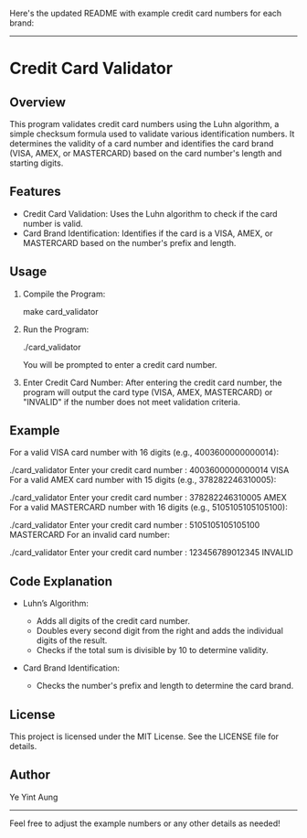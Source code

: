 Here's the updated README with example credit card numbers for each brand:

---

# Credit Card Validator

## Overview

This program validates credit card numbers using the Luhn algorithm, a simple checksum formula used to validate various identification numbers. It determines the validity of a card number and identifies the card brand (VISA, AMEX, or MASTERCARD) based on the card number's length and starting digits.

## Features

- Credit Card Validation: Uses the Luhn algorithm to check if the card number is valid.
- Card Brand Identification: Identifies if the card is a VISA, AMEX, or MASTERCARD based on the number's prefix and length.

## Usage

1. Compile the Program:
  
  
   make card_validator
   
2. Run the Program:
  
  
   ./card_validator
   
   
   You will be prompted to enter a credit card number.

3. Enter Credit Card Number:
   After entering the credit card number, the program will output the card type (VISA, AMEX, MASTERCARD) or "INVALID" if the number does not meet validation criteria.

## Example

For a valid VISA card number with 16 digits (e.g., 4003600000000014):

./card_validator
Enter your credit card number : 4003600000000014
VISA
For a valid AMEX card number with 15 digits (e.g., 378282246310005):

./card_validator
Enter your credit card number : 378282246310005
AMEX
For a valid MASTERCARD number with 16 digits (e.g., 5105105105105100):

./card_validator
Enter your credit card number : 5105105105105100
MASTERCARD
For an invalid card number:

./card_validator
Enter your credit card number : 123456789012345
INVALID
## Code Explanation

- Luhn’s Algorithm: 
  - Adds all digits of the credit card number. 
  - Doubles every second digit from the right and adds the individual digits of the result.
  - Checks if the total sum is divisible by 10 to determine validity.

- Card Brand Identification:
  - Checks the number's prefix and length to determine the card brand.

## License

This project is licensed under the MIT License. See the LICENSE file for details.

## Author

Ye Yint Aung

---

Feel free to adjust the example numbers or any other details as needed!
